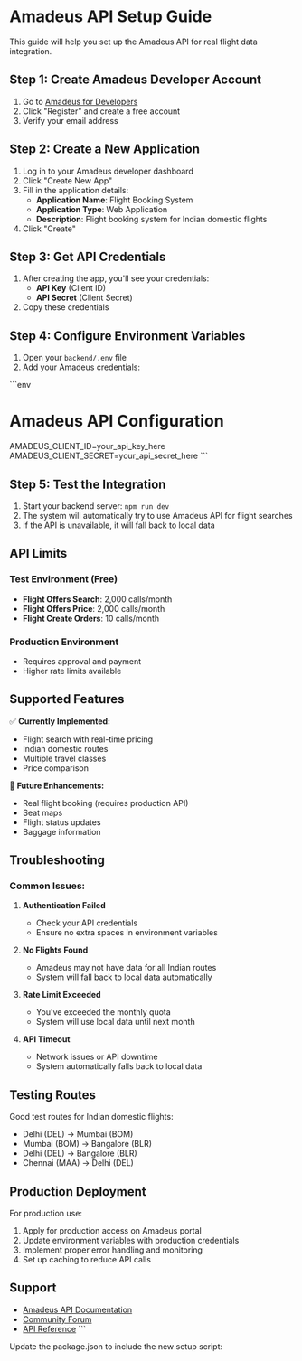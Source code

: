 # Amadeus API Setup Guide

This guide will help you set up the Amadeus API for real flight data integration.

## Step 1: Create Amadeus Developer Account

1. Go to [Amadeus for Developers](https://developers.amadeus.com/)
2. Click "Register" and create a free account
3. Verify your email address

## Step 2: Create a New Application

1. Log in to your Amadeus developer dashboard
2. Click "Create New App"
3. Fill in the application details:
   - **Application Name**: Flight Booking System
   - **Application Type**: Web Application
   - **Description**: Flight booking system for Indian domestic flights
4. Click "Create"

## Step 3: Get API Credentials

1. After creating the app, you'll see your credentials:
   - **API Key** (Client ID)
   - **API Secret** (Client Secret)
2. Copy these credentials

## Step 4: Configure Environment Variables

1. Open your `backend/.env` file
2. Add your Amadeus credentials:

\`\`\`env
# Amadeus API Configuration
AMADEUS_CLIENT_ID=your_api_key_here
AMADEUS_CLIENT_SECRET=your_api_secret_here
\`\`\`

## Step 5: Test the Integration

1. Start your backend server: `npm run dev`
2. The system will automatically try to use Amadeus API for flight searches
3. If the API is unavailable, it will fall back to local data

## API Limits

### Test Environment (Free)
- **Flight Offers Search**: 2,000 calls/month
- **Flight Offers Price**: 2,000 calls/month
- **Flight Create Orders**: 10 calls/month

### Production Environment
- Requires approval and payment
- Higher rate limits available

## Supported Features

✅ **Currently Implemented:**
- Flight search with real-time pricing
- Indian domestic routes
- Multiple travel classes
- Price comparison

🚧 **Future Enhancements:**
- Real flight booking (requires production API)
- Seat maps
- Flight status updates
- Baggage information

## Troubleshooting

### Common Issues:

1. **Authentication Failed**
   - Check your API credentials
   - Ensure no extra spaces in environment variables

2. **No Flights Found**
   - Amadeus may not have data for all Indian routes
   - System will fall back to local data automatically

3. **Rate Limit Exceeded**
   - You've exceeded the monthly quota
   - System will use local data until next month

4. **API Timeout**
   - Network issues or API downtime
   - System automatically falls back to local data

## Testing Routes

Good test routes for Indian domestic flights:
- Delhi (DEL) → Mumbai (BOM)
- Mumbai (BOM) → Bangalore (BLR)
- Delhi (DEL) → Bangalore (BLR)
- Chennai (MAA) → Delhi (DEL)

## Production Deployment

For production use:
1. Apply for production access on Amadeus portal
2. Update environment variables with production credentials
3. Implement proper error handling and monitoring
4. Set up caching to reduce API calls

## Support

- [Amadeus API Documentation](https://developers.amadeus.com/self-service)
- [Community Forum](https://developers.amadeus.com/support)
- [API Reference](https://developers.amadeus.com/self-service/category/air/api-doc)
\`\`\`

Update the package.json to include the new setup script:
